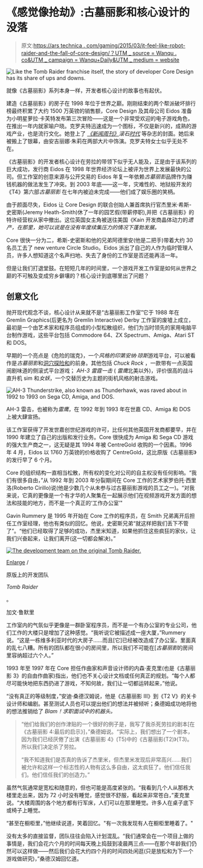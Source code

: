 # 《感觉像抢劫》:古墓丽影和核心设计的没落

> 原文:[https://ars technica . com/gaming/2015/03/it-feel-like-robot-raider-and-the-fall-of-core-design/？UTM _ source = Wanqu . co&UTM _ campaign = Wanqu+Daily&UTM _ medium = website](https://arstechnica.com/gaming/2015/03/it-felt-like-robbery-tomb-raider-and-the-fall-of-core-design/?utm_source=wanqu.co&utm_campaign=Wanqu+Daily&utm_medium=website)

![Like the <em>Tomb Raider</em> franchise itself, the story of developer Core Design has its share of ups and downs.](../Images/17cfcace714adaab8f3cbb4b3aafef14.png)



就像《古墓丽影》系列本身一样，开发者核心设计的故事也有起伏。





建造《古墓丽影》的房子在 1998 年位于世界之巅。刚刚结束的两个帮派破坏排行榜最终积累了大约 1500 万英镑的销售额，Core Design 及其母公司 Eidos 准备为小明星萝拉·卡芙特发布第三次冒险——这是一个非常受欢迎的电子游戏角色，在推出一年内就家喻户晓。克罗夫特迅速成为一个图标，不仅是新兴的，成熟的游戏产业，也是流行文化。她登上了 [*《新闻周刊》*](http://www.newsweek.com/lara-croft-bit-girl-171024)*滚石*[*时代*](http://content.time.com/time/magazine/article/0,9171,992753,00.html) 等杂志的封面。她后来被搬上了银幕，由安吉丽娜·朱莉在两部大片中饰演。克罗夫特女士似乎无处不在。

《古墓丽影》的开发者核心设计在劳拉的带领下似乎无人能及，正是由于该系列的巨大成功，发行商 Eidos 在 1998 年世界经济论坛上被评为世界上发展最快的公司。但工作室的创意来源与公开交易的 Eidos 年复一年依赖*古墓丽影*品牌作为赚钱机器的做法发生了冲突。到 2003 年底——这一年，灾难性的、地狱般开发的《T4》第六部*古墓丽影* 在七年内被迫未完成——他们成了娱乐圈的笑柄。

由于颜面尽失，Eidos 让 Core Design 的联合创始人兼首席执行官杰里米·希斯-史密斯(Jeremy Heath-Smith)休了一年的园艺假(带薪停职),并把《古墓丽影》的特许经营权从家中撤出。这位英国女主角被送往美国《Kain 开发商晶体动力的*遗产，在那里，她可以说是在没有年度续集压力的情况下蓬勃发展。*

Core 很快一分为二，希斯-史密斯和他的兄弟阿德里安(他是二把手)带着大约 30 名员工去了 new venture Circle Studio。Eidos 派出了自己的人作为临时管理人员，许多人想知道这个名声扫地、失去了身份的工作室是否还能再活一年。

但是让我们打退堂鼓。在短短几年的时间里，一个游戏开发工作室是如何从世界之巅的不可触及变成穷乡僻壤的？核心设计到底哪里出了问题？

## 创意文化

抛开现代观念不谈，核心设计从来就不是“古墓丽影工作室”它于 1988 年在 Gremlin Graphics(后更名为 Gremlin Interactive) Derby 工作室的废墟上成立，最初是一个由艺术家和程序员组成的小型松散组织，他们为当时领先的家用电脑平台制作游戏，这些平台包括 Commodore 64、ZX Spectrum、Amiga、Atari ST 和 DOS。

早期的一个亮点是《危险的瑞克》，一个*风格的印第安纳·琼斯*游戏平台，可以被看作是*古墓丽影*和[洞穴探险和](http://arstechnica.com/gaming/2012/07/review-in-spelunky-death-makes-life-worth-playing/)的前身。其他包括 *Chuck Rock* ，一款带有一点英国闹剧味道的侧滚式平台游戏； *AH-3 雷霆一击* ( *雷鹰*北美以外)，评价很高的战斗直升机 sim 和*女妖*，一个交替历史为主题的街机风格的射击游戏。

![<em>AH-3 Thunderstrike</em>, also known as <em>Thunderhawk</em>, was raved about in 1992 to 1993 on Sega CD, Amiga, and DOS.](../Images/899d1bd01b1ca6da54cf2477930fc440.png)



AH-3 雷击，也被称为*雷鹰*，在 1992 年到 1993 年在世嘉 CD、Amiga 和 DOS 上被大肆宣扬。





该工作室获得了开发世嘉创世纪游戏的许可，比任何其他英国开发商都要早，并在 1990 年建立了自己的出版和发行业务。Core 很快成为 Amiga 和 Sega CD 游戏的强大生产商之一，这无疑是其 1994 年被 CentreGold 收购的一个因素。1996 年 4 月，Eidos 以 1760 万英镑的价格收购了 CentreGold，这比原版《古墓丽影》的发行早了 6 个月。

Core 的组织结构一直相当松散，所有权的变化对公司的自主权没有任何影响。“我们有很多自由，”从 1992 年到 2003 年分裂期间在 Core 工作的艺术家罗伯托·西里洛(Roberto Cirillo)说(他是少数几个从未参与过古墓丽影游戏的员工之一)。“对我来说，它真的更像是一个有才华的人聚集在一起展示他们在视频游戏开发方面的想法和技能的地方，而不是一个真正的‘工作办公室’"

Gavin Rummery 是 1995 年开始在 Core 工作的程序员，在 Smith 兄弟离开后担任工作室经理，他也有类似的回忆。他说，史密斯兄弟“就这样把我们丢下不管了”。“他们已经取得了足够的成功，杰里米知道，如果他抓住这些疯狂的家伙，让我们兴奋起来，让我们离开(这一切都会解决)。”

[![The development team on the original <em>Tomb Raider</em>.](../Images/9d32c5f78145cbbf0603fc3d9a4bc131.png)](https://cdn.arstechnica.net/wp-content/uploads/2015/03/original-tr-team.jpg)

[Enlarge](https://cdn.arstechnica.net/wp-content/uploads/2015/03/original-tr-team.jpg) /

原版上的开发团队

*Tomb Raider*

。

加文·鲁默里





工作室内的气氛似乎更像是一群卧室程序员，而不是一个有办公室的专业公司，他们工作的大楼只是增加了这种感觉。“我听说它被描述成一座大厦，”Rummery 说。“这是一栋维多利亚时代的大房子……而且[它]已经被改造成了办公室。里面真的乱七八糟。所有的团队都在很小的房间里，所以我们不可能在[*古墓丽影*的房间里容纳超过六个人。”

1993 年至 1997 年在 Core 担任作曲家和声音设计师的内森·麦克里(也是《古墓丽影 3》的自由作曲家)指出，他们也不关心设计文档或任何真正的规划。“每个人都尽可能快地把东西扔进了游戏，不知何故，我们让一切都运转起来，”他说。

“没有真正的等级制度，”安迪·桑德汉姆说，他是《古墓丽影 III》到《T2 V》的关卡设计师和编剧。甚至测试人员也可以提出他们的想法并被倾听；桑德姆成功地将他的想法推销给了 *Blam！求职面试中的机器头。*

> “他们给我们的创作津贴的一个很好的例子是，我写了我杀死劳拉的剧本[在《古墓丽影 4:最后的启示》]，”桑德姆说。“实际上，我们想出了一个剧本，因为我们已经厌倦了出演《古墓丽影 4》(T5)中的《古墓丽影(T2)》(T3)。所以我们决定杀了劳拉。
> 
> “我不知道我们是否真的告诉了杰里米，但杰里米发现后非常高兴……我们被允许和这样一个标志性的人物有这么多自由，这太疯狂了。他们信任我们。他们信任我们的创造力。”

虽然气氛通常是宽松和随意的，但也可能是高度紧张的。“我看到几个人从那栋大楼里走出来，因为 72 小时没有睡觉，感觉很不舒服，看起来非常苍白，”麦克里说。“大楼周围的各个地方都有行军床，人们可以在那里睡觉。许多人在桌子底下或椅子上睡觉。

“甚至在橱柜里，”他继续说道，笑着回忆。"有一次我发现有人在橱柜里睡着了。"

没有太多的直接监督，团队往往会陷入计划混乱。“我们通常会在一个项目上做的事情是，我们会花六个月的时间每天晚上捣鼓到凌晨两三点——在那个年龄我们仍然可以这样做——然后我们会花大约四个月的时间四处闲逛(只是放松和为下一个游戏做研究)，”桑德汉姆回忆道。
